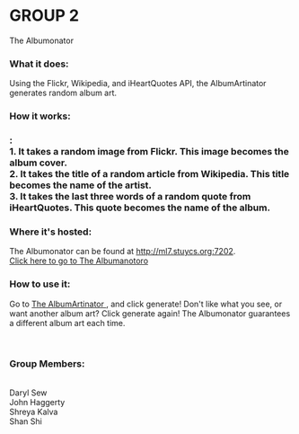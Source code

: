 GROUP 2
=========
The Albumonator
<h3>What it does:</h3>
Using the Flickr, Wikipedia, and iHeartQuotes API, the AlbumArtinator generates random album art.
 
<h3>How it works:<h3>:
<br/>
    1. It takes a random image from Flickr. This image becomes the album cover.
<br />
    2. It takes the title of a random article from Wikipedia. This title becomes the name of the artist.
<br />
    3. It takes the last three words of a random quote from iHeartQuotes. This quote becomes the name of the album.
<br />
 
<h3>Where it's hosted:</h3>
 
The Albumonator can be found at http://ml7.stuycs.org:7202.
<br />
<a href="http://ml7.stuycs.org:7202">Click here to go to The Albumanotoro </a>
<br />
 
<h3>How to use it:</h3>
 
Go to <a href="http://ml7.stuycs.org:7202">The AlbumArtinator </a> , and click generate! Don't like what you see, or want another album art? Click generate again! The Albumonator guarantees a different album art each time.
 
<br />
<h3>Group Members:</h3>
<br />
Daryl Sew
<br />
John Haggerty
<br />
Shreya Kalva
<br />
Shan Shi
<br />
